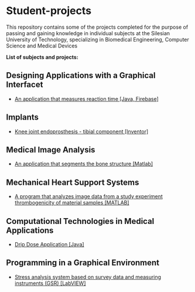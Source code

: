# Student-projects
This repository contains some of the projects completed for the purpose of passing and gaining knowledge in individual subjects at the Silesian University of Technology, specializing in Biomedical Engineering, Computer Science and Medical Devices

**List of subjects and projects:**
## **Designing Applications with a Graphical Interfacet**
- [An application that measures reaction time [Java, Firebase]](https://github.com/Szym0nion/Reflex-App-Java-Firebase)

## **Implants**
- [Knee joint endoprosthesis - tibial component [Inventor]](https://github.com/Szym0nion/Student-projects/blob/master/Implants/README.md)

## **Medical Image Analysis**
- [An application that segments the bone structure [Matlab]](https://github.com/Szym0nion/Student-projects/tree/master/Medical%20Image%20Analysis)

## **Mechanical Heart Support Systems**
- [A program that analyzes image data from a study experiment thrombogenicity of material samples [MATLAB]](https://github.com/Szym0nion/Student-projects/tree/master/thrombogenicity%20of%20material%20samples)
 
## **Computational Technologies in Medical Applications**
- [Drip Dose Application [Java]](https://github.com/Szym0nion/Drip-Dose-App-Java)
  
## **Programming in a Graphical Environment**
- [Stress analysis system based on survey data and measuring instruments (GSR) [LabVIEW]](https://github.com/Szym0nion/Student-projects/tree/master/Stress%20analysis%20system)

 



  
